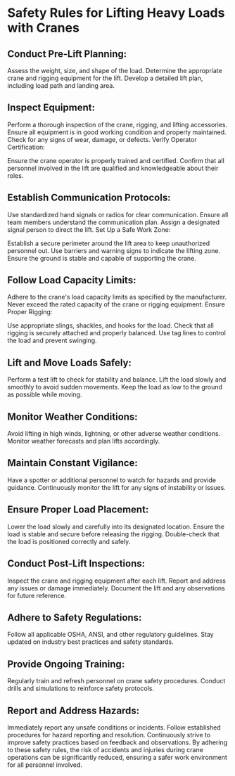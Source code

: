 # Safety Rules for Lifting Heavy Loads with Cranes

## Conduct Pre-Lift Planning:

Assess the weight, size, and shape of the load.
Determine the appropriate crane and rigging equipment for the lift.
Develop a detailed lift plan, including load path and landing area.

## Inspect Equipment:

Perform a thorough inspection of the crane, rigging, and lifting accessories.
Ensure all equipment is in good working condition and properly maintained.
Check for any signs of wear, damage, or defects.
Verify Operator Certification:

Ensure the crane operator is properly trained and certified.
Confirm that all personnel involved in the lift are qualified and knowledgeable about their roles.

## Establish Communication Protocols:

Use standardized hand signals or radios for clear communication.
Ensure all team members understand the communication plan.
Assign a designated signal person to direct the lift.
Set Up a Safe Work Zone:

Establish a secure perimeter around the lift area to keep unauthorized personnel out.
Use barriers and warning signs to indicate the lifting zone.
Ensure the ground is stable and capable of supporting the crane.

## Follow Load Capacity Limits:

Adhere to the crane's load capacity limits as specified by the manufacturer.
Never exceed the rated capacity of the crane or rigging equipment.
Ensure Proper Rigging:

Use appropriate slings, shackles, and hooks for the load.
Check that all rigging is securely attached and properly balanced.
Use tag lines to control the load and prevent swinging.

## Lift and Move Loads Safely:

Perform a test lift to check for stability and balance.
Lift the load slowly and smoothly to avoid sudden movements.
Keep the load as low to the ground as possible while moving.
## Monitor Weather Conditions:

Avoid lifting in high winds, lightning, or other adverse weather conditions.
Monitor weather forecasts and plan lifts accordingly.

## Maintain Constant Vigilance:

Have a spotter or additional personnel to watch for hazards and provide guidance.
Continuously monitor the lift for any signs of instability or issues.

## Ensure Proper Load Placement:

Lower the load slowly and carefully into its designated location.
Ensure the load is stable and secure before releasing the rigging.
Double-check that the load is positioned correctly and safely.

## Conduct Post-Lift Inspections:

Inspect the crane and rigging equipment after each lift.
Report and address any issues or damage immediately.
Document the lift and any observations for future reference.

## Adhere to Safety Regulations:

Follow all applicable OSHA, ANSI, and other regulatory guidelines.
Stay updated on industry best practices and safety standards.

## Provide Ongoing Training:

Regularly train and refresh personnel on crane safety procedures.
Conduct drills and simulations to reinforce safety protocols.

## Report and Address Hazards:

Immediately report any unsafe conditions or incidents.
Follow established procedures for hazard reporting and resolution.
Continuously strive to improve safety practices based on feedback and observations.
By adhering to these safety rules, the risk of accidents and injuries during crane operations can be significantly reduced, ensuring a safer work environment for all personnel involved.
